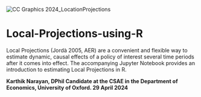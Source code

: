 
![CC Graphics 2024_LocationProjections](https://github.com/csae-coders-corner/Local-Projections-using-R/assets/148211163/ff24a7fb-2c5d-4a66-9267-4fd75089b6e0)

# Local-Projections-using-R

Local Projections (Jordà 2005, AER) are a convenient and flexible way to estimate dynamic, causal effects of a policy of interest several time periods after it comes into effect. The accompanying Jupyter Notebook provides an introduction to estimating Local Projections in R.

**Karthik Narayan, DPhil Candidate at the CSAE in the Department of Economics, University of Oxford. 29 April 2024** 
